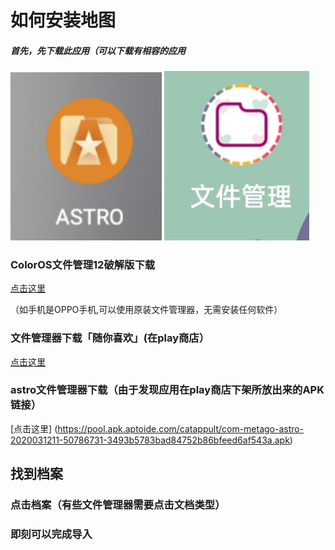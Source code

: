 # 如何安装地图
##### 首先，先下载此应用（可以下载有相容的应用
<p><img src="photo/astro.jpg" width="48%" />
<img src="photo/my-files.jpg" width="46%" /></p>

### ColorOS文件管理12破解版下载
[点击这里](https://www.pling.com/p/1686243)

（如手机是OPPO手机,可以使用原装文件管理器，无需安装任何软件）

### 文件管理器下载「随你喜欢」(在play商店）

[点击这里](https://play.google.com/store/search?q=file+manager&c=apps)

### astro文件管理器下载（由于发现应用在play商店下架所放出来的APK链接）

[点击这里]
(https://pool.apk.aptoide.com/catappult/com-metago-astro-2020031211-50786731-3493b5783bad84752b86bfeed6af543a.apk)

## 找到档案

### 点击档案（有些文件管理器需要点击文档类型）

### 即刻可以完成导入
